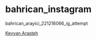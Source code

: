# bahrican_instagram
bahrican_arayici_221216066_ig_attempt

[Keyvan Arasteh](https://github.com/keyvanarasteh)

